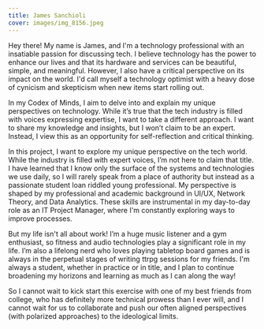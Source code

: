 ```yaml
---
title: James Sanchioli
cover: images/img_8156.jpeg
---
```

Hey there! My name is James, and I'm a technology professional with an insatiable passion for discussing tech. I believe technology has the power to enhance our lives and that its hardware and services can be beautiful, simple, and meaningful. However, I also have a critical perspective on its impact on the world. I'd call myself a technology optimist with a heavy dose of cynicism and skepticism when new items start rolling out.

In my Codex of Minds, I aim to delve into and explain my unique perspectives on technology. While it’s true that the tech industry is filled with voices expressing expertise, I want to take a different approach. I want to share my knowledge and insights, but I won’t claim to be an expert. Instead, I view this as an opportunity for self-reflection and critical thinking.

In this project, I want to explore my unique perspective on the tech world. While the industry is filled with expert voices, I’m not here to claim that title. I have learned that I know only the surface of the systems and technologies we use daily, so I will rarely speak from a place of authority but instead as a passionate student loan riddled young professional. My perspective is shaped by my professional and academic background in UI/UX, Network Theory, and Data Analytics. These skills are instrumental in my day-to-day role as an IT Project Manager, where I'm constantly exploring ways to improve processes.

But my life isn't all about work! I’m a huge music listener and a gym enthusiast, so fitness and audio technologies play a significant role in my life. I’m also a lifelong nerd who loves playing tabletop board games and is always in the perpetual stages of writing ttrpg sessions for my friends. I'm always a student, whether in practice or in title, and I plan to continue broadening my horizons and learning as much as I can along the way!

So I cannot wait to kick start this exercise with one of my best friends from college, who has definitely more technical prowess than I ever will, and I cannot wait for us to collaborate and push our often aligned perspectives (with polarized approaches) to the ideological limits.
